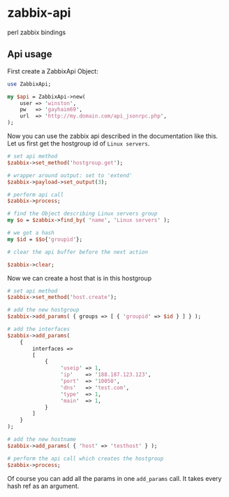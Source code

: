 zabbix-api
==========

perl zabbix bindings

## Api usage

First create a ZabbixApi Object:

```perl
use ZabbixApi;

my $api = ZabbixApi->new(
    user => 'winston',
    pw   => 'gayhaim69',
    url  => 'http://my.domain.com/api_jsonrpc.php',
);
```

Now you can use the zabbix api described in the documentation like this.
Let us first get the hostgroup id of `Linux servers`.

```perl
# set api method
$zabbix->set_method('hostgroup.get');

# wrapper around output: set to 'extend'
$zabbix->payload->set_output(3);

# perform api call
$zabbix->process;

# find the Object describing Linux servers group
my $o = $zabbix->find_by( 'name', 'Linux servers' );

# we got a hash
my $id = $$o{'groupid'};

# clear the api buffer before the next action

$zabbix->clear;

```

Now we can create a host that is in this hostgroup

```perl
# set api method
$zabbix->set_method('host.create');

# add the new hostgroup
$zabbix->add_params( { groups => [ { 'groupid' => $id } ] } );

# add the interfaces
$zabbix->add_params(
    {
        interfaces =>
        [
            {
                 'useip' => 1,
                 'ip'    => '188.187.123.123',
                 'port'  => '10050',
                 'dns'   => 'test.com',
                 'type'  => 1,
                 'main'  => 1,
            }
        ]
    }
);

# add the new hostname
$zabbix->add_params( { 'host' => 'testhost' } );

# perform the api call which creates the hostgroup
$zabbix->process;
```
Of course you can add all the params in one `add_params` call. It takes every hash ref as an argument.
